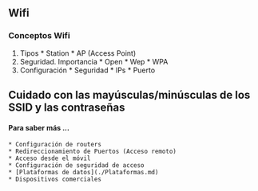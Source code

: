 ## Wifi

### Conceptos Wifi
  1. Tipos
    * Station
    * AP (Access Point)
  2. Seguridad. Importancia
    * Open
    * Wep
    * WPA
  3. Configuración
    * Seguridad
    * IPs
    * Puerto
    



## Cuidado con las mayúsculas/minúsculas de los SSID y las contraseñas



#### Para saber más ...
    * Configuración de routers
    * Redireccionamiento de Puertos (Acceso remoto)
    * Acceso desde el móvil
    * Configuración de seguridad de acceso
    * [Plataformas de datos](./Plataformas.md)
    * Dispositivos comerciales

